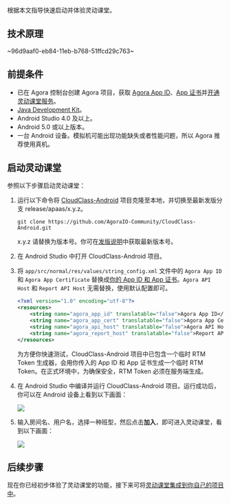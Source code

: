 根据本文指导快速启动并体验灵动课堂。

## 技术原理

~96d9aaf0-eb84-11eb-b768-51ffcd29c763~

<a name="prerequisites"></a>

## 前提条件

-   已在 Agora 控制台创建 Agora 项目，获取 <a href="/cn/Agora%20Platform/get_appid_token#%E8%8E%B7%E5%8F%96-app-id" target="_blank">Agora App ID</a>、<a href="/cn/Agora%20Platform/get_appid_token#%E8%8E%B7%E5%8F%96-app-%E8%AF%81%E4%B9%A6" target="_blank">App 证书</a>并<a href="/cn/agora-class/agora_class_enable?platform=Android" target="_blank">开通灵动课堂服务</a>。
-   [Java Development Kit](https://www.oracle.com/java/technologies/javase-downloads.html)。
-   Android Studio 4.0 及以上。
-   Android 5.0 或以上版本。
-   一台 Android 设备。模拟机可能出现功能缺失或者性能问题，所以 Agora 推荐使用真机。

## 启动灵动课堂

参照以下步骤启动灵动课堂：

1. 运行以下命令将 [CloudClass-Android](https://github.com/AgoraIO-Community/CloudClass-Android) 项目克隆至本地，并切换至最新发版分支 release/apaas/x.y.z。

    ```
    git clone https://github.com/AgoraIO-Community/CloudClass-Android.git
    ```

    <div class="alert info">x.y.z 请替换为版本号。你可在<a href="/cn/agora-class/release_agora_class_android?platform=Android">发版说明</a>中获取最新版本号。</div>

2. 在 Android Studio 中打开 CloudClass-Android 项目。

3. 将 `app/src/normal/res/values/string_config.xml` 文件中的 `Agora App ID` 和 `Agora App Certificate` 替换成[你的 App ID 和 App 证书](#prerequisites)。`Agora API Host` 和 `Report API Host` 无需替换，使用默认配置即可。

    ```xml
    <?xml version="1.0" encoding="utf-8"?>
    <resources>
        <string name="agora_app_id" translatable="false">Agora App ID</string>
        <string name="agora_app_cert" translatable="false">Agora App Certificate</string>
        <string name="agora_api_host" translatable="false">Agora API Host</string>
        <string name="agora_report_host" translatable="false">Report API Host</string>
    </resources>
    ```

    <div class="alert info">为方便你快速测试，CloudClass-Android 项目中已包含一个临时 RTM Token 生成器，会用你传入的 App ID 和 App 证书生成一个临时 RTM Token。在正式环境中，为确保安全，RTM Token 必须在服务端生成。</div>

4. 在 Android Studio 中编译并运行 CloudClass-Android 项目。运行成功后，你可以在 Android 设备上看到以下画面：

    ![](https://web-cdn.agora.io/docs-files/1640783000891)

5. 输入房间名、用户名，选择一种班型，然后点击**加入**，即可进入灵动课堂，看到以下画面：

    ![](https://web-cdn.agora.io/docs-files/1640783012588)

## 后续步骤

现在你已经初步体验了灵动课堂的功能，接下来可将[灵动课堂集成到你自己的项目中](/cn/agora-class/agora_class_integrate_android?platform=Android)。
